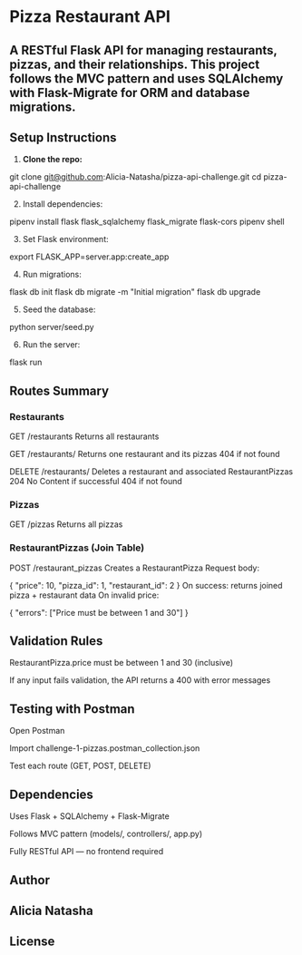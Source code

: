 # Pizza Restaurant API

A RESTful Flask API for managing restaurants, pizzas, and their relationships.
This project follows the MVC pattern and uses SQLAlchemy with Flask-Migrate for ORM and database migrations.
---

##  Setup Instructions

1. **Clone the repo:**

git clone git@github.com:Alicia-Natasha/pizza-api-challenge.git
cd pizza-api-challenge

2. Install dependencies:

pipenv install flask flask_sqlalchemy flask_migrate flask-cors
pipenv shell

3. Set Flask environment:

export FLASK_APP=server.app:create_app

4. Run migrations:

flask db init
flask db migrate -m "Initial migration"
flask db upgrade

5. Seed the database:

python server/seed.py

6. Run the server:

flask run

## Routes Summary

### Restaurants
GET /restaurants
Returns all restaurants

GET /restaurants/<id>
Returns one restaurant and its pizzas
404 if not found

DELETE /restaurants/<id>
Deletes a restaurant and associated RestaurantPizzas
204 No Content if successful
404 if not found

### Pizzas
GET /pizzas
Returns all pizzas

### RestaurantPizzas (Join Table)
POST /restaurant_pizzas
Creates a RestaurantPizza
Request body:

{
  "price": 10,
  "pizza_id": 1,
  "restaurant_id": 2
}
 On success: returns joined pizza + restaurant data
 On invalid price:

{ "errors": ["Price must be between 1 and 30"] }

## Validation Rules
RestaurantPizza.price must be between 1 and 30 (inclusive)

If any input fails validation, the API returns a 400 with error messages

## Testing with Postman
Open Postman

Import challenge-1-pizzas.postman_collection.json

Test each route (GET, POST, DELETE)

## Dependencies
Uses Flask + SQLAlchemy + Flask-Migrate

Follows MVC pattern (models/, controllers/, app.py)

Fully RESTful API — no frontend required

## Author
Alicia Natasha
---
## License
